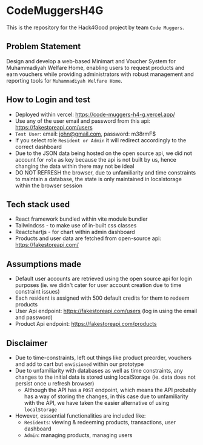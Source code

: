 # CodeMuggersH4G
This is the repository for the Hack4Good project by team `Code Muggers`.

## Problem Statement
Design and develop a web-based Minimart and Voucher System for Muhammadiyah Welfare Home, enabling users to request products and earn vouchers while providing administrators with robust management and reporting tools for `Muhammadiyah Welfare Home`.


## How to Login and test
* Deployed within vercel: 
 https://code-muggers-h4-g.vercel.app/
* Use any of the user email and password from this api: https://fakestoreapi.com/users 
* `Test User`:  email: john@gmail.com, password: m38rmF$
* If you select role `Resident or Admin` it will redirect accordingly to the correct dashboard
* Due to the JSON data being hosted on the open source api, we did not account for `role` as  key because the api is not built by us, hence changing the data within there may not be ideal
* DO NOT REFRESH the browser, due to unfamiliarity and time constraints to maintain a database, the state is only maintained in localstorage within the browser session

## Tech stack used
* React framework bundled within vite module bundler
* Tailwindcss - to make use of in-built css classes
* Reactchartjs - for chart within admin dashboard
* Products and user data are fetched from open-source api: https://fakestoreapi.com/

## Assumptions made
* Default user accounts are retrieved using the open source api for login purposes (ie. we didn't cater for user account creation due to time constraint issues)
* Each resident is assigned with 500 default credits for them to redeem products
* User Api endpoint: https://fakestoreapi.com/users (log in using the email and password)
* Product Api endpoint: https://fakestoreapi.com/products


## Disclaimer
* Due to time-constraints, left out things like product preorder, vouchers and add to cart but `envisioned` within our prototype 
* Due to unfamiliarity with databases as well as time constraints, any changes to the initial data is stored using localStorage (ie. data does not persist once u refresh browser)
    * Although the API has a `POST` endpoint, which means the API probably has a way of storing the changes,
    in this case due to unfamiliarity with the API, we have taken the easier alternative of using `localStorage`
* However, esssential functionalities are included like:
    *  `Residents`: viewing & redeeming products, transactions, user dashboard
    * `Admin`: managing products, managing users 
